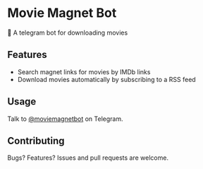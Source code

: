 # Movie Magnet Bot

🤖 A telegram bot for downloading movies

## Features

- Search magnet links for movies by IMDb links
- Download movies automatically by subscribing to a RSS feed

## Usage

Talk to [@moviemagnetbot](https://t.me/moviemagnetbot) on Telegram.

## Contributing

Bugs? Features? Issues and pull requests are welcome.
